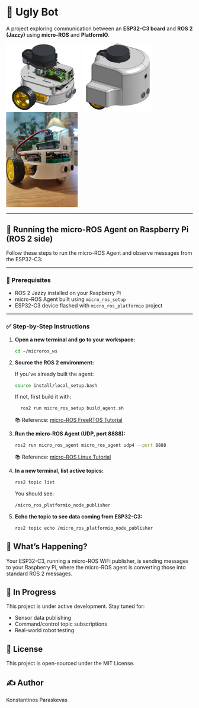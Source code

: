 # 🤖 Ugly Bot
A project exploring communication between an **ESP32-C3 board** and **ROS 2 (Jazzy)** using **micro-ROS** and **PlatformIO**.

<img src="https://github.com/Frapais/ugly-bot/blob/main/3D%20Renders/Profile%20naked.png" alt="profile_naked" width="200"/> <img src="https://github.com/Frapais/ugly-bot/blob/main/3D%20Renders/Profile.png" alt="profile" width="193"/> <img src="https://github.com/Frapais/ugly-bot/blob/main/Photos/IMG_20250624_220913.jpg" alt="profile" width="193"/>

---

## 🚀 Running the micro-ROS Agent on Raspberry Pi (ROS 2 side)

Follow these steps to run the micro-ROS Agent and observe messages from the ESP32-C3:

---

### 🧰 Prerequisites

- ROS 2 Jazzy installed on your Raspberry Pi
- micro-ROS Agent built using `micro_ros_setup`
- ESP32-C3 device flashed with `micro_ros_platformio` project

---

### ✅ Step-by-Step Instructions

1. **Open a new terminal and go to your workspace:**

   ```bash
   cd ~/microros_ws
   ```
   
2. **Source the ROS 2 environment:**

    If you've already built the agent:
    ```bash
    source install/local_setup.bash
    ```
  
    If not, first build it with:
    ```bash
      ros2 run micro_ros_setup build_agent.sh
    ```
    📚 Reference: [micro-ROS FreeRTOS Tutorial](https://micro.ros.org/docs/tutorials/core/first_application_rtos/freertos/)
   
3. **Run the micro-ROS Agent (UDP, port 8888):**
   ```bash
   ros2 run micro_ros_agent micro_ros_agent udp4 --port 8888
   ```
   📚 Reference: [micro-ROS Linux Tutorial](https://micro.ros.org/docs/tutorials/core/first_application_linux/)
   
4. **In a new terminal, list active topics:**
   ```bash
   ros2 topic list
   ```
   You should see:
   ```bash
   /micro_ros_platformio_node_publisher
   ```

5. **Echo the topic to see data coming from ESP32-C3:**
   ```bash
   ros2 topic echo /micro_ros_platformio_node_publisher
   ```

## 📡 What’s Happening?
Your ESP32-C3, running a micro-ROS WiFi publisher, is sending messages to your Raspberry Pi, where the micro-ROS agent is converting those into standard ROS 2 messages.

## 🧪 In Progress
This project is under active development. Stay tuned for:
- Sensor data publishing
- Command/control topic subscriptions
- Real-world robot testing

## 🧾 License
This project is open-sourced under the MIT License.

## ✍️ Author
Konstantinos Paraskevas
